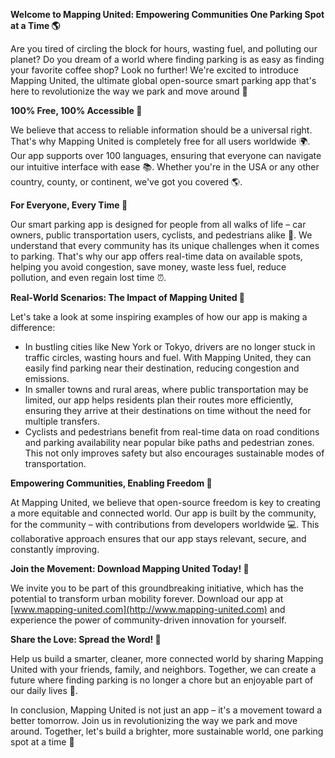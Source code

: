 **Welcome to Mapping United: Empowering Communities One Parking Spot at a Time 🌎**

Are you tired of circling the block for hours, wasting fuel, and polluting our planet? Do you dream of a world where finding parking is as easy as finding your favorite coffee shop? Look no further! We're excited to introduce Mapping United, the ultimate global open-source smart parking app that's here to revolutionize the way we park and move around 🚀

**100% Free, 100% Accessible 💸**

We believe that access to reliable information should be a universal right. That's why Mapping United is completely free for all users worldwide 🌍. Our app supports over 100 languages, ensuring that everyone can navigate our intuitive interface with ease 📚. Whether you're in the USA or any other country, county, or continent, we've got you covered 🌎.

**For Everyone, Every Time 🔄**

Our smart parking app is designed for people from all walks of life – car owners, public transportation users, cyclists, and pedestrians alike 👣. We understand that every community has its unique challenges when it comes to parking. That's why our app offers real-time data on available spots, helping you avoid congestion, save money, waste less fuel, reduce pollution, and even regain lost time ⏰.

**Real-World Scenarios: The Impact of Mapping United 🌟**

Let's take a look at some inspiring examples of how our app is making a difference:

*   In bustling cities like New York or Tokyo, drivers are no longer stuck in traffic circles, wasting hours and fuel. With Mapping United, they can easily find parking near their destination, reducing congestion and emissions.
*   In smaller towns and rural areas, where public transportation may be limited, our app helps residents plan their routes more efficiently, ensuring they arrive at their destinations on time without the need for multiple transfers.
*   Cyclists and pedestrians benefit from real-time data on road conditions and parking availability near popular bike paths and pedestrian zones. This not only improves safety but also encourages sustainable modes of transportation.

**Empowering Communities, Enabling Freedom 🌟**

At Mapping United, we believe that open-source freedom is key to creating a more equitable and connected world. Our app is built by the community, for the community – with contributions from developers worldwide 💻. This collaborative approach ensures that our app stays relevant, secure, and constantly improving.

**Join the Movement: Download Mapping United Today! 🚀**

We invite you to be part of this groundbreaking initiative, which has the potential to transform urban mobility forever. Download our app at [www.mapping-united.com](http://www.mapping-united.com) and experience the power of community-driven innovation for yourself.

**Share the Love: Spread the Word! 📢**

Help us build a smarter, cleaner, more connected world by sharing Mapping United with your friends, family, and neighbors. Together, we can create a future where finding parking is no longer a chore but an enjoyable part of our daily lives 🌟.

In conclusion, Mapping United is not just an app – it's a movement toward a better tomorrow. Join us in revolutionizing the way we park and move around. Together, let's build a brighter, more sustainable world, one parking spot at a time 💚